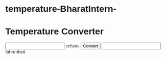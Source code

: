 # temperature-BharatIntern-
<!DOCTYPE html>
<html>
<head>
<title>Temperature Converter</title>
<style>
body {
  font-family: sans-serif;
}

h1 {
  text-align: center;
}

input {
  width: 100px;
}

button {
  width: 100px;
}
</style>
</head>
<body>
<h1>Temperature Converter</h1>
<input type="text" id="celsius"><span> celsius </span> 
<button onclick="convert()">Convert</button>
<input type="text" id="fahrenheit"><span> fahrenheit </span>

<script>
function convert() {
  var celsius = document.getElementById("celsius").value;
  var fahrenheit = (celsius * 9 / 5) + 32;
  document.getElementById("fahrenheit").value = fahrenheit;
}
</script>
</body>
</html>

